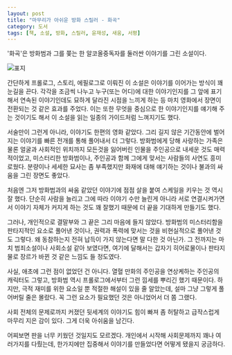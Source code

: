 ```yaml
---
layout: post
title: "마무리가 아쉬운 방화 스릴러 - 화곡"
category: 도서
tags: [책, 소설, 방화, 스릴러, 윤재성, 새움, 서평]
---
```


'화곡'은
방화범과 그를 쫒는 한 알코올중독자를 둘러싼 이야기를 그린 소설이다.

![표지](https://lh3.googleusercontent.com/7RdPkVZPtyLz2Y6ah99V_2DuWffSAUESjtQh8Ucc06y2GAyKy4LBvtRe5THU7KoEH2a-OJ4dSgzBMg=s480)

간단하게 프롤로그, 스토리, 에필로그로 이뤄진 이 소설은
이야기를 이어가는 방식이 꽤 눈길을 끈다.
각각을 조금씩 나누고 누구(또는 어디)에 대한 이야기인지를 그 앞에 표기해서
연속된 이야기인데도 묘하게 달라진 시점을 느끼게 하는 등
마치 영화에서 장면이 전환되는 것 같은 효과를 주었다.
이는 또한 무엇을 중심으로 한 이야기인지를 얘기해 주는 것이기도 해서
이 소설을 읽는 일종의 가이드처럼 느껴지기도 했다.

서술만이 그런게 아니라, 이야기도 한편의 영화 같았다.
그리 길지 않은 기간동안에 벌어지는 이야기를
빠른 전개를 통해 풀어내서 더 그렇다.
방화범에게 당해 사랑하는 가족은 물론 얼굴과 사회적인 위치까지
모든것을 잃어버린 인물을 주인공으로 내세운 것도 매력적이었고,
미스터리한 방화범이나,
주인공과 함께 그에게 맞서는 사람들의 사연도 흥미로웠다.
분량이나 세세한 묘사는 좀 부족했지만 화재에 대해 얘기하는 것이나 불과의 싸움을 그린 장면도 좋았다.

처음엔 그저 방화범과의 싸움 같았던 이야기에
점점 살을 붙여 스케일을 키우는 것 역시 잘 했다.
단순히 사람을 늘리고 그에 따라 이야기 수만 늘린게 아니라
서로 연결시켜가면서 이야기 자체가 커지게 하는 것도 꽤 잘했기 때문에
더 끝을 기대하게 만들기도 했다.

그러나, 개인적으로 결말부와 그 끝은 그리 마음에 들지 않았다.
방화범의 미스터리함을 판타지적인 요소로 풀어낸 것이나,
권력과 폭력에 맞서는 것을 비현실적으로 풀어낸 것도 그렇다.
왜 동참하는지 전혀 납득이 가지 않는다면 말 다한 것 아닌가.
그 전까지는 마치 범죄소설이나 사회소설 같아 보였다면,
여기에 달해서는 갑자기 히어로물이나 판타지물로 장르가 바뀐 것 같은 느낌도 들 정도였다.

사실, 애초에 그런 점이 없었던 건 아니다.
열혈 만화의 주인공을 연상케하는 주인공의 캐릭터도 그렇고,
방화범 역시 프롤로그에서부터 그런 낌세를 뿌리긴 했기 때문이다.
하지만, 극적 재미를 위한 요소일 뿐 적절한 해설이 있을 줄 알았는데, 설마 그냥 그렇게 풀어버릴 줄은 몰랐다.
꼭 그런 요소가 필요했던 것은 아니었어서 더 쫌 그랬다.

사회 전체의 문제로까지 커졌던 뒷세계의 이야기도
힘이 빠져 좀 허탈하고 급작스럽게 마무리 지은 감이 있다.
그게 더욱 아쉬움을 남긴다.

어찌보면 판을 너무 키웠던 것일지도 모르겠다.
개인에서 시작해 사회문제까지 꽤나 여러가지를 다뤘는데,
한가지에만 집중해서 이야기를 만들었다면 어떻게 됐을지 궁금하다.
